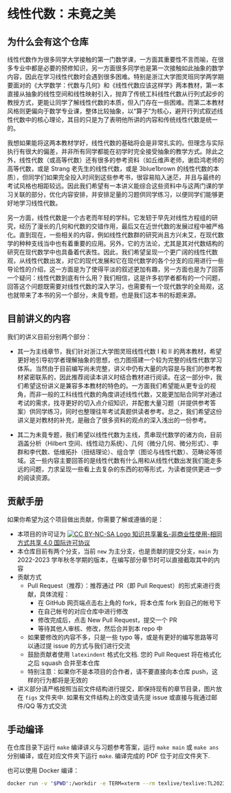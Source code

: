 # 线性代数：未竟之美

## 为什么会有这个仓库
线性代数作为很多同学大学接触的第一门数学课，一方面其重要性不言而喻，在很多专业中都是必要的预修知识，另一方面很多同学也是第一次接触如此抽象的数学内容，因此在学习线性代数时会遇到很多困难。特别是浙江大学图灵班同学两学期要面对的《大学数学：代数与几何》和《线性代数应该这样学》两本教材，第一本直接从抽象的线性空间和线性映射引入，抛弃了传统工科线性代数从行列式起步的教授方式，更能让同学了解线性代数的本质，但入门存在一些困难。而第二本教材风格则更偏向于数学专业课，整体比较抽象，以“算子”为核心，避开行列式叙述线性代数中的核心理论，其目的只是为了表明他所讲的内容和传统线性代数是统一的。

我想如果能将这两本教材学好，线性代数的基础将会是非常扎实的。但理念与实际执行有很大的偏差，并非所有同学都能在初学时完全接受抽象的教学方式。除此之外，线性代数（或高等代数）还有很多的参考资料（如丘维声老师，谢启鸿老师的高等代数，或是 Strang 老先生的线性代数，或是 3blue1brown 的线性代数的本质），但同学们如果完全投入时间到这些参考书，很容易陷入迷茫，并且与最终的考试风格也相距较远。因此我们希望有一本讲义能综合这些资料中与这两门课的学习关联的部分，优化内容安排，并安排足量的习题供同学练习，以便同学们能够更好地学习线性代数。

另一方面，线性代数是一个古老而年轻的学科。它发轫于早先对线性方程组的研究，经历了漫长的几何和代数的交错作用，最后又在近世代数的发展过程中被严格化。直到现在，一些相关的内容，例如线性代数群的研究尚且方兴未艾，在现代数学的种种支线当中也有着重要的应用。另外，它的方法论，尤其是其对代数结构的研究在现代数学中也具备着代表性。因此，我们希望呈现一个更广阔的线性代数观，从线性代数出发，对它的现代发展和它在现代数学的各个分支的应用进行一些导论性的介绍，这一方面是为了使得平淡的叙述更加有趣，另一方面也是为了回答一个疑问：线性代数到底有什么用？我们相信，这是许多初学者都有的一个问题，回答这个问题既需要对线性代数的深入学习，也需要有一个现代数学的全局观，这也就带来了本书的另一个部分，未竟专题，也是我们这本书的标题来源。

## 目前讲义的内容
我们的讲义目前分别两个部分：
- 其一为主线章节，我们针对浙江大学图灵班线性代数 Ⅰ 和 Ⅱ 的两本教材，希望更好地引导初学者理解抽象的思想，也力图搭建一个较为完整的线性代数学习体系。当然由于目前编写尚未完整，讲义中仍有大量的内容是与我们的参考教材紧密联系的，因此推荐阅读本讲义时结合教材进行阅读。在这一部分中，我们希望这份讲义是兼容多本教材的特色的。一方面我们希望能从更专业的视角，而非一般的工科线性代数的角度讲述线性代数，又能更加贴合同学对通过考试的需求，找寻更好的切入点介绍知识，并配套大量习题（并提供参考答案）供同学练习，同时也整理往年考试真题供读者参考。总之，我们希望这份讲义是对教材的补充，是融合了很多资料的观点的深入浅出的一份参考。

- 其二为未竟专题，我们希望以线性代数为主线，贯串现代数学的诸方向，目前涵盖分析（Hilbert 空间、线性动力系统）、几何（微分几何、微分形式）、李群和李代数、低维拓扑（扭结理论）、组合学（图论与线性代数）、范畴论等领域。这一些内容主要回答的是线性代数有什么用和从线性代数出发我们能走多远的问题，力求呈现一些看上去复杂的东西的初等形式，为读者提供更进一步的阅读资源。

## 贡献手册

如果你希望为这个项目做出贡献，你需要了解或遵循的是：
- 本项目的许可证为 [![CC BY-NC-SA Logo](https://i.creativecommons.org/l/by-nc-sa/4.0/80x15.png) 知识共享署名-非商业性使用-相同方式共享 4.0 国际许可协议](https://creativecommons.org/licenses/by-nc-sa/4.0/deed.zh)
- 本仓库目前有两个分支，当前 `new` 为主分支，也是贡献的提交分支，`main` 为 2022-2023 学年秋冬学期的版本，在编写部分章节时可以直接截取其中的内容
- 贡献方式
    - Pull Request（推荐）：推荐通过 PR（即 Pull Request）的形式来进行贡献，具体流程：
        - 在 GitHub 网页端点击右上角的 fork，将本仓库 fork 到自己的帐号下
        - 在自己帐号的对应仓库中进行修改
        - 修改完成后，点击 New Pull Request，提交一个 PR
        - 等待其他人审核、修改，然后合并到本 repo 中
    - 如果要修改的内容不多，只是一些 typo 等，或是有更好的编写思路等可以通过提 issue 的方式与我们进行交流
    - 鼓励贡献者使用 `latexindent` 格式化文档. 您的 Pull Request 将在格式化之后 squash 合并至本仓库
    - 特别注意：如果你不是本项目的合作者，请不要直接向本仓库 push，这样的行为都将是无效的
- 讲义部分请严格按照当前文件结构进行提交，即保持现有的章节目录，图片放在 `figs` 文件夹中. 如果有文件结构上的改变请先提 issue 或直接与我通过邮件/QQ 等方式交流

## 手动编译

在仓库目录下运行 `make` 编译讲义与习题参考答案，运行 `make main` 或 `make ans` 分别编译，或在对应文件夹下运行 `make`. 编译完成的 PDF 位于对应文件夹下.

也可以使用 Docker 编译：

```bash
docker run -v "$PWD":/workdir -e TERM=xterm --rm texlive/texlive:TL2023-historic make
```
